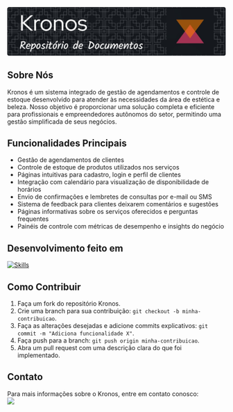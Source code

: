 <img src="github-header-documento.jpg">

## Sobre Nós
Kronos é um sistema integrado de gestão de agendamentos e controle de estoque desenvolvido para atender às necessidades da área de estética e beleza. Nosso objetivo é proporcionar uma solução completa e eficiente para profissionais e empreendedores autônomos do setor, permitindo uma gestão simplificada de seus negócios.

## Funcionalidades Principais

- Gestão de agendamentos de clientes
- Controle de estoque de produtos utilizados nos serviços
- Páginas intuitivas para cadastro, login e perfil de clientes
- Integração com calendário para visualização de disponibilidade de horários
- Envio de confirmações e lembretes de consultas por e-mail ou SMS
- Sistema de feedback para clientes deixarem comentários e sugestões
- Páginas informativas sobre os serviços oferecidos e perguntas frequentes
- Painéis de controle com métricas de desempenho e insights do negócio

## Desenvolvimento feito em

[![Skills](https://skills.thijs.gg/icons?i=html,css,js,nodejs,mysql,py,kotlin,figma)](https://skills.thijs.gg)

## Como Contribuir

1. Faça um fork do repositório Kronos.
2. Crie uma branch para sua contribuição: `git checkout -b minha-contribuicao`.
3. Faça as alterações desejadas e adicione commits explicativos: `git commit -m "Adiciona funcionalidade X"`.
4. Faça push para a branch: `git push origin minha-contribuicao`.
5. Abra um pull request com uma descrição clara do que foi implementado.

## Contato

Para mais informações sobre o Kronos, entre em contato conosco: <br>
<a href="https://app.pipefy.com/public/form/eZxrr_yO">
<img height="40px" src="https://venturebeat.com/wp-content/uploads/2019/07/pipefy-logo-1200x600.png?fit=400%2C200&strip=all">
</a>
